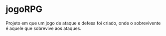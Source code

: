 # jogoRPG

Projeto em que um jogo de ataque e defesa foi criado, onde o sobrevivente é aquele que sobrevive aos ataques. 
